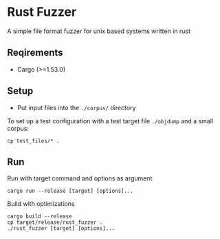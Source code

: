 # Rust Fuzzer

A simple file format fuzzer for unix based systems written in rust

## Reqirements
- Cargo (>=1.53.0)

## Setup
- Put input files into the `./corpus/` directory

To set up a test configuration with a test target file `./objdump` and a small corpus:
```
cp test_files/* .
```

## Run
Run with target command and options as argument
```
cargo run --release [target] [options]...
```

Build with optimizations
```
cargo build --release
cp target/release/rust_fuzzer .
./rust_fuzzer [target] [options]...
```

